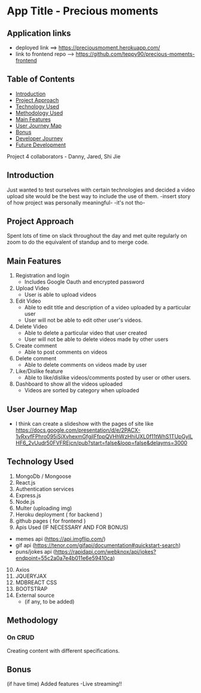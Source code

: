 # App Title - Precious moments

## Application links

- deployed link ==> https://preciousmoment.herokuapp.com/
- link to frontend repo --> https://github.com/teppy90/precious-moments-frontend

## Table of Contents
- [Introduction](#Introduction)
- [Project Approach](#project-approach)
- [Technology Used](#Technology-used)
- [Methodology Used](#Methodology)
- [Main Features](#Main-features)
- [User Journey Map](#User-Journey-Map)
- [Bonus](#Bonus)
- [Developer Journey](#Developer-Journey)
- [Future Development](#Future-Development)

Project 4 collaborators - Danny, Jared, Shi Jie

## Introduction

Just wanted to test ourselves with certain technologies and decided a video upload site would be the best way to include the use of them. 
-insert story of how project was personally meaningful-
-it's not tho-

## Project Approach

Spent lots of time on slack throughout the day and met quite regularly on zoom to do the equivalent of standup and to merge code.

## Main Features
1. Registration and login
   - Includes Google Oauth and encrypted password
2. Upload Video
   - User is able to upload videos
4. Edit Video
   - Able to edit title and description of a video uploaded by a particular user
   - User will not be able to edit other user's videos.
5. Delete Video
   - Able to delete a particular video that user created 
   - User will not be able to delete videos made by other users
6. Create comment
   - Able to post comments on videos
7. Delete comment
   - Able to delete comments on videos made by user
8. Like/Dislike feature
   - Able to like/dislike videos/comments posted by user or other users.
9. Dashboard to show all the videos uploaded
   - Videos are sorted by category when uploaded

## User Journey Map
-  I think can create a slideshow with the pages of site like  https://docs.google.com/presentation/d/e/2PACX-1vRxvfFPhro095iSjXvhexmGfgjIFfppQVHhWzHhiUXL0f11tWhS1TUpGyILHF6_2vUudr50FVFREjcn/pub?start=false&loop=false&delayms=3000

## Technology Used

1) MongoDb / Mongoose
2) React.js
3) Authentication services
4) Express.js
5) Node.js
6) Multer (uploading img)
7) Heroku deployment ( for backend )
8) github pages ( for frontend )
9) Apis Used (IF NECESSARY AND FOR BONUS)
 - memes api (https://api.imgflip.com/)
 - gif api (https://tenor.com/gifapi/documentation#quickstart-search)
 - puns/jokes api (https://rapidapi.com/webknox/api/jokes?endpoint=55c2a0a7e4b011e6e59410ca)
10) Axios
11) JQUERYJAX
12) MDBREACT CSS
13) BOOTSTRAP 
14) External source
    - (if any, to be added)

## Methodology

### On CRUD
Creating content with different specifications. 

## Bonus
(if have time)
Added features
-Live streaming!!



